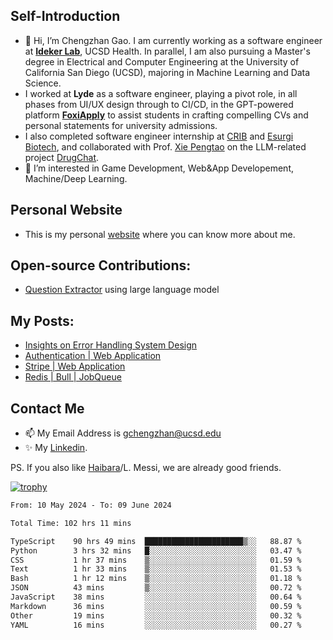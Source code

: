 ## Self-Introduction
- 👋 Hi, I’m Chengzhan Gao. I am currently working as a software engineer at **[Ideker Lab](https://idekerlab.ucsd.edu/)**, UCSD Health. In parallel, I am also pursuing a Master's degree in Electrical and Computer Engineering at the University of California San Diego (UCSD), majoring in Machine Learning and Data Science.
- I worked at **Lyde** as a software engineer, playing a pivot role, in all phases from UI/UX design through to CI/CD, in the GPT-powered platform **[FoxiApply](https://lyde.io)** to assist students in crafting compelling CVs and personal statements for university admissions.
- I also completed software engineer internship at [CRIB](https://apps.apple.com/us/app/crib-for-roommates/id6468918103?platform=iphone) and [Esurgi Biotech](https://myesurgi.com/), and collaborated with Prof. [Xie Pengtao](https://pengtaoxie.github.io/) on the LLM-related project [DrugChat](https://github.com/UCSD-AI4H/drugchat).
- 👀 I’m interested in Game Development, Web&App Developement, Machine/Deep Learning.

## Personal Website
-  This is my personal [website](https://gaochengzhan.netlify.app/) where you can know more about me.

## Open-source Contributions:
- [Question Extractor](https://github.com/nestordemeure/question_extractor) using large language model

## My Posts:
- [Insights on Error Handling System Design](https://gaochengzhan.netlify.app/post/error-handling/)
- [Authentication | Web Application](https://gaochengzhan.netlify.app/post/authentication/)
- [Stripe | Web Application](https://gaochengzhan.netlify.app/post/stripe/)
- [Redis | Bull | JobQueue](https://gaochengzhan.netlify.app/post/job-queue/)

## Contact Me
- 📫 My Email Address is gchengzhan@ucsd.edu
- ✨ My [Linkedin](https://www.linkedin.com/in/chengzhan-christoffel-gao/).

PS. If you also like [Haibara](https://www.detectiveconanworld.com/wiki/Ai_Haibara)/L. Messi, we are already good friends.

[![trophy](https://github-profile-trophy.vercel.app/?username=gaochengzhan&theme=flat&row=1&margin-w=12)](https://github.com/ryo-ma/github-profile-trophy)

<!--START_SECTION:waka-->

```txt
From: 10 May 2024 - To: 09 June 2024

Total Time: 102 hrs 11 mins

TypeScript    90 hrs 49 mins  ██████████████████████▒░░   88.87 %
Python        3 hrs 32 mins   █░░░░░░░░░░░░░░░░░░░░░░░░   03.47 %
CSS           1 hr 37 mins    ▒░░░░░░░░░░░░░░░░░░░░░░░░   01.59 %
Text          1 hr 33 mins    ▒░░░░░░░░░░░░░░░░░░░░░░░░   01.53 %
Bash          1 hr 12 mins    ▒░░░░░░░░░░░░░░░░░░░░░░░░   01.18 %
JSON          43 mins         ▒░░░░░░░░░░░░░░░░░░░░░░░░   00.72 %
JavaScript    38 mins         ░░░░░░░░░░░░░░░░░░░░░░░░░   00.64 %
Markdown      36 mins         ░░░░░░░░░░░░░░░░░░░░░░░░░   00.59 %
Other         19 mins         ░░░░░░░░░░░░░░░░░░░░░░░░░   00.32 %
YAML          16 mins         ░░░░░░░░░░░░░░░░░░░░░░░░░   00.27 %
```

<!--END_SECTION:waka-->

<!---
gaochengzhan/gaochengzhan is a ✨ special ✨ repository because its `README.md` (this file) appears on your GitHub profile.
You can click the Preview link to take a look at your changes.
--->
